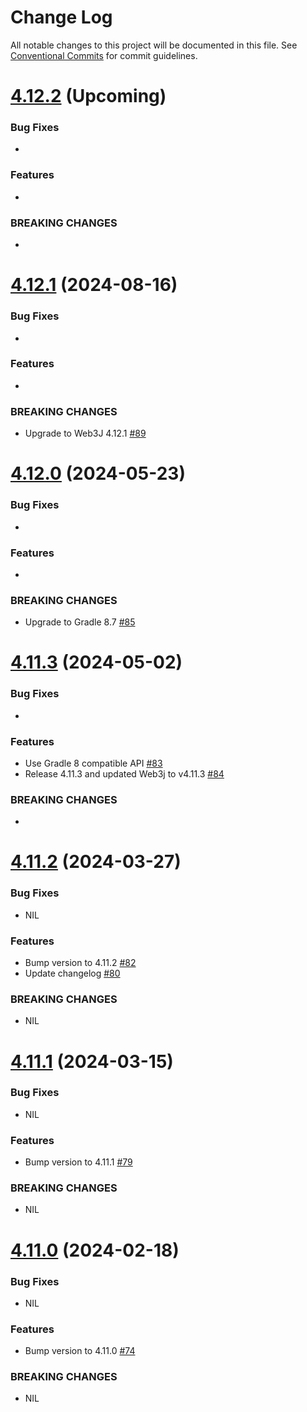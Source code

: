 # Change Log

All notable changes to this project will be documented in this file.
See [Conventional Commits](https://conventionalcommits.org) for commit guidelines.

# [4.12.2]() (Upcoming)

### Bug Fixes

*

### Features

*

### BREAKING CHANGES

*

# [4.12.1](https://github.com/web3j/web3j-gradle-plugin/releases/tag/v4.12.1) (2024-08-16)

### Bug Fixes

*

### Features

*

### BREAKING CHANGES

* Upgrade to Web3J 4.12.1 [#89](https://github.com/hyperledger/web3j-gradle-plugin/pull/89)

# [4.12.0](https://github.com/web3j/web3j-gradle-plugin/releases/tag/v4.12.0) (2024-05-23)

### Bug Fixes

*

### Features

* 

### BREAKING CHANGES

* Upgrade to Gradle 8.7 [#85](https://github.com/hyperledger/web3j-gradle-plugin/pull/85)

# [4.11.3](https://github.com/web3j/web3j-gradle-plugin/releases/tag/v4.11.3) (2024-05-02)

### Bug Fixes

* 

### Features

* Use Gradle 8 compatible API [#83](https://github.com/hyperledger/web3j-gradle-plugin/pull/83)
* Release 4.11.3 and updated Web3j to v4.11.3 [#84](https://github.com/hyperledger/web3j-gradle-plugin/pull/84)

### BREAKING CHANGES

* 

# [4.11.2](https://github.com/web3j/web3j-gradle-plugin/releases/tag/v4.11.2) (2024-03-27)

### Bug Fixes

* NIL

### Features

* Bump version to 4.11.2 [#82](https://github.com/web3j/web3j-gradle-plugin/pull/82)
* Update changelog [#80](https://github.com/web3j/web3j-gradle-plugin/pull/80)

### BREAKING CHANGES

* NIL

# [4.11.1](https://github.com/web3j/web3j-gradle-plugin/releases/tag/v4.11.1) (2024-03-15)

### Bug Fixes

* NIL

### Features

* Bump version to 4.11.1 [#79](https://github.com/web3j/web3j-gradle-plugin/pull/79)

### BREAKING CHANGES

* NIL

# [4.11.0](https://github.com/web3j/web3j-gradle-plugin/releases/tag/v4.11.0) (2024-02-18)

### Bug Fixes

* NIL

### Features

* Bump version to 4.11.0 [#74](https://github.com/web3j/web3j-gradle-plugin/pull/74)

### BREAKING CHANGES

* NIL
